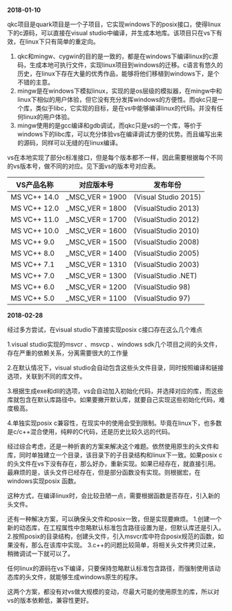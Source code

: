 **2018-01-10**

qkc项目是quark项目是一个子项目，它实现windows下的posix接口，使得linux下的c源码，可以直接在visual studio中编译，并生成本地库。该项目只在vs下有效，在linux下只有简单的重定向。
1. qkc和mingw、cygwin的目的是一致的，都是在windows下编译linux的c源码，生成本地可执行文件，实现linux项目到windows的迁移。c语言有悠久的历史，在linux下存在大量的优秀作品，能够将他们移植到windows下，是个不错的主意。
2. mingw是在windows下模拟linux，实现的是os层级的模拟器，在mingw中和linux下相似的用户体验，但它没有充分发挥windows的方便性。而qkc只是一个库，类似于libc，它实现的目标，是在vs中能够编译linux的代码。并没有任何linux的用户体验。
3. mingw使用的是gcc编译和gdb调试，而qkc只是vs的一个库，等价于windows下的libc库，可以充分体验vs在编译调试方便的优势。而且编写出来的源码，同样可以无缝的在linux编译。


vs在本地实现了部分c标准接口，但是每个版本都不一样，因此需要根据每个不同的vs版本号，做不同的对应。见下面vs的版本号对应表。


VS产品名称 | 对应版本号 | 发布年份
---|---|---
MS VC++ 14.0 | _MSC_VER = 1900 | (Visual Studio 2015)
MS VC++ 12.0 | _MSC_VER = 1800 |  (VisualStudio 2013)
MS VC++ 11.0 | _MSC_VER = 1700 | (VisualStudio 2012)
MS VC++ 10.0 | _MSC_VER = 1600 | (VisualStudio 2010)
MS VC++ 9.0  | _MSC_VER = 1500 | (VisualStudio 2008)
MS VC++ 8.0  | _MSC_VER = 1400 | (VisualStudio 2005)
MS VC++ 7.1  | _MSC_VER = 1310 | (VisualStudio 2003)
MS VC++ 7.0  | _MSC_VER = 1300 | (VisualStudio .NET)
MS VC++ 6.0  | _MSC_VER = 1200 | (VisualStudio 98)
MS VC++ 5.0  | _MSC_VER = 1100 | (VisualStudio 97)



**2018-02-28**

经过多方尝试，在visual studio下直接实现posix c接口存在这么几个难点

1.visual studio实现的msvcr 、msvcp 、windows sdk几个项目之间的头文件，存在严重的依赖关系，分离需要很大的工作量

2.在默认情况下，visual studio会自动包含这些头文件目录，同时按照编译和链接选项，关联到不同的库文件。

3.根据生成exe和dll的选项，vs会自动加入初始化代码，并选择对应的库，而这些库就包含在默认库路径中。如果要撇开默认库，就要自己实现这些初始化代码，难度极高。

4.单独实现posix c兼容性，在现实中的使用会受到限制。毕竟在linux下，也多数是c/c++混合使用，纯粹的C代码，还是历史比较久远的代码。

经过综合考虑，还是一种折衷的方案来解决这个难题。依然使用原生的头文件和库，同时单独建立一个目录，该目录下的子目录结构和linux下一致。如果posix c的头文件在vs下没有存在，那么好办，重新实现。如果已经存在，就直接引用。最麻烦的是，该头文件已经存在，但是部分函数没有实现。则根据宏，在windows实现posix 函数。

这种方式，在编译linux时，会比较丑陋一点，需要根据函数是否存在，引入新的头文件。

还有一种解决方案，可以确保头文件和posix一致，但是实现要麻烦。
1.创建一个新的动态库，在工程属性中忽略默认标准包含路径设置为是，但默认库还是引入。
2.按照posix的目录结构，创建头文件，引入msvcr库中符合posix规范的函数，如果没有，那么在该库中实现。
3.c++的问题比较简单，将相关头文件拷贝过来，稍微调试一下就可以了。

任何linux的源码在vs下编译，只要保持忽略默认标准包含路径，而强制使用该动态库的头文件，就能够生成windows原生的程序。


这两个方案，都没有对vs做大规模的变动，尽最大可能的使用原生的库，所以对vs的版本依赖低，兼容性更好。
